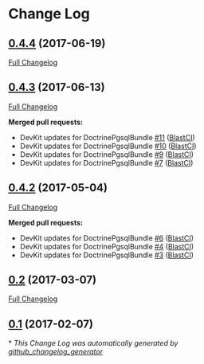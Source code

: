 # Change Log

## [0.4.4](https://github.com/blast-project/DoctrinePgsqlBundle/tree/0.4.4) (2017-06-19)
[Full Changelog](https://github.com/blast-project/DoctrinePgsqlBundle/compare/0.4.3...0.4.4)

## [0.4.3](https://github.com/blast-project/DoctrinePgsqlBundle/tree/0.4.3) (2017-06-13)
[Full Changelog](https://github.com/blast-project/DoctrinePgsqlBundle/compare/0.4.2...0.4.3)

**Merged pull requests:**

- DevKit updates for DoctrinePgsqlBundle [\#11](https://github.com/blast-project/DoctrinePgsqlBundle/pull/11) ([BlastCI](https://github.com/BlastCI))
- DevKit updates for DoctrinePgsqlBundle [\#10](https://github.com/blast-project/DoctrinePgsqlBundle/pull/10) ([BlastCI](https://github.com/BlastCI))
- DevKit updates for DoctrinePgsqlBundle [\#9](https://github.com/blast-project/DoctrinePgsqlBundle/pull/9) ([BlastCI](https://github.com/BlastCI))
- DevKit updates for DoctrinePgsqlBundle [\#7](https://github.com/blast-project/DoctrinePgsqlBundle/pull/7) ([BlastCI](https://github.com/BlastCI))

## [0.4.2](https://github.com/blast-project/DoctrinePgsqlBundle/tree/0.4.2) (2017-05-04)
[Full Changelog](https://github.com/blast-project/DoctrinePgsqlBundle/compare/0.2...0.4.2)

**Merged pull requests:**

- DevKit updates for DoctrinePgsqlBundle [\#6](https://github.com/blast-project/DoctrinePgsqlBundle/pull/6) ([BlastCI](https://github.com/BlastCI))
- DevKit updates for DoctrinePgsqlBundle [\#4](https://github.com/blast-project/DoctrinePgsqlBundle/pull/4) ([BlastCI](https://github.com/BlastCI))
- DevKit updates for DoctrinePgsqlBundle [\#3](https://github.com/blast-project/DoctrinePgsqlBundle/pull/3) ([BlastCI](https://github.com/BlastCI))

## [0.2](https://github.com/blast-project/DoctrinePgsqlBundle/tree/0.2) (2017-03-07)
[Full Changelog](https://github.com/blast-project/DoctrinePgsqlBundle/compare/0.1...0.2)

## [0.1](https://github.com/blast-project/DoctrinePgsqlBundle/tree/0.1) (2017-02-07)


\* *This Change Log was automatically generated by [github_changelog_generator](https://github.com/skywinder/Github-Changelog-Generator)*